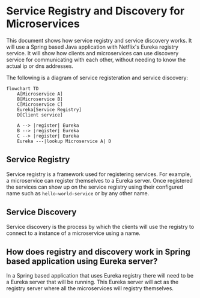 # Service Registry and Discovery for Microservices
This document shows how service registry and service discovery works.  It will use a Spring based Java application with Netflix's Eureka registry service.   It will show how clients and microservices can use discovery service for communicating with each other, without needing to know the actual ip or dns addresses.

The following is a diagram of service registeration and service discovery:



```mermaid
flowchart TD   
    A[Microservice A] 
    B[Microservice B]
    C[Microservice C]
    Eureka[Service Registry]
    D[Client service] 

    A --> |register| Eureka
    B --> |register| Eureka
    C --> |register| Eureka
    Eureka ---|lookup Microservice A| D
``` 

## Service Registry
Service registry is a framework used for registering services.  For example, a microservice can register themselves to a Eureka server.  Once registered the services can show up on the service registry using their configured name such as `hello-world-service` or by any other name. 

## Service Discovery
Service discovery is the process by which the clients will use the registry to connect to a instance of a microservice using a name.


## How does registry and discovery work in Spring based application using Eureka server?
In a Spring based application that uses Eureka registry there will need to be a Eureka server that will be running.
This Eureka server will act as the registry server where all the microservices will registry themselves.


